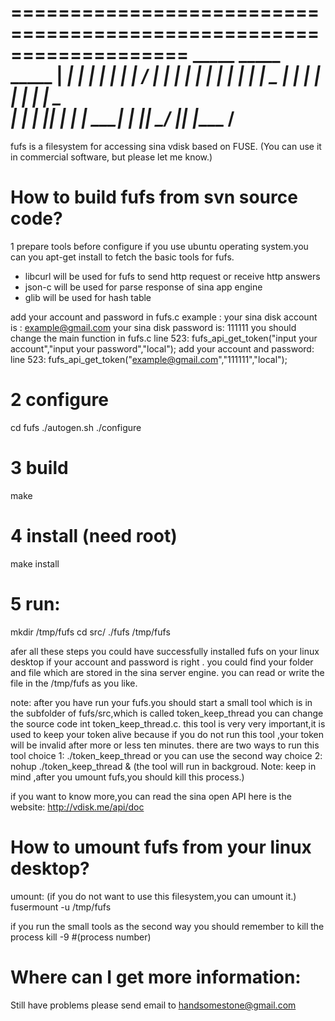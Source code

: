===================================================================
          _____            _____     _____ 
	     |  ___| | | | |  |  ___|   / ____|
         | |___  | | | |  | |___   | |__ _
         |  ___| | | | |  |  ___|   \____  \
         | |     | |_| |  | |        ____| |
         |_|      \___/   |_|       |____ / 
===================================================================

fufs is a filesystem for accessing sina vdisk based on FUSE.
(You can use it in commercial software, but please let me know.)

How to build fufs from svn source code?
===================================================================
1 prepare tools before configure
  if you use ubuntu operating system.you can you apt-get install
  to fetch the basic tools for fufs.
  - libcurl will be used for fufs to send http request or receive http answers
  - json-c will be used for parse response of sina app engine
  - glib will be used for hash table
  
  add your account and password in fufs.c
  example : your sina disk account is : example@gmail.com
            your sina disk password is: 111111
  you should change the main function in fufs.c
  line 523:	 fufs_api_get_token("input your account","input your password","local");
  add your account and password:
  line 523: fufs_api_get_token("example@gmail.com","111111","local");
  
  
2 configure
===================================================================
  cd fufs
  ./autogen.sh
  ./configure
   
3 build
===================================================================
  make

4 install (need root)
===================================================================
  make install  
  
5 run:
===================================================================
  mkdir /tmp/fufs
  cd src/
  ./fufs /tmp/fufs

 
  afer all these steps you could have successfully installed fufs on your linux desktop
  if your account and password is right . you could find your folder and file which are stored in the sina server engine.
  you can read or write the file in the /tmp/fufs as you like.
  
 note:
  after you have run your fufs.you should start a small tool which is in the subfolder of fufs/src,which is called token_keep_thread
  you can change the source code int token_keep_thread.c. this tool is very very important,it is used to keep your token alive
  because if you do not run this tool ,your token will be invalid after more or less ten minutes.
  there are two ways to run this tool
  choice 1: ./token_keep_thread
  or you can use the second way
  choice 2: nohup ./token_keep_thread & (the tool will run in backgroud. Note: keep in mind ,after you umount fufs,you should kill this
   process.)
  
  if you want to know more,you can read the sina open API 
  here is the website:
  http://vdisk.me/api/doc
  
How to umount fufs from your linux desktop?
===================================================================
 umount:
  (if you do not want to use this filesystem,you can umount it.)
  fusermount -u /tmp/fufs

  if you run the small tools as the second way
  you should remember to kill the process
  kill -9 #(process number)
  
  
 Where can I get more information:
=====================================================
 Still have problems please send email to handsomestone@gmail.com